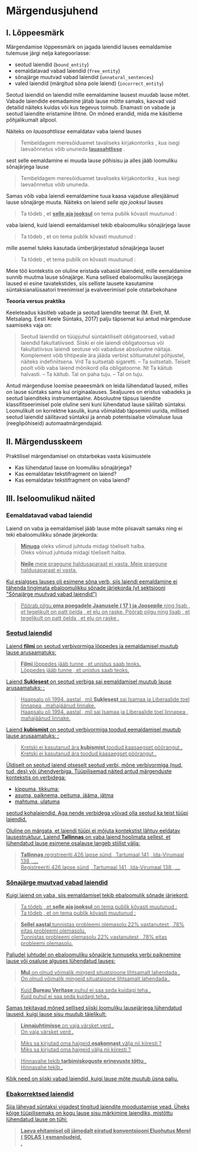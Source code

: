 # Märgendusjuhend

## I. Lõppeesmärk 
Märgendamise lõppeesmärk on jagada laiendid lauses eemaldamise tulemuse järgi nelja kategooriasse: 

* seotud laiendid (`bound_entity`)
* eemaldatavad vabad laiendid (`free_entity`)
* sõnajärge muutvad vabad laiendid (`unnatural_sentences`) 
* valed laiendid (märgitud sõna pole laiend) (`incorrect_entity`)

Seotud laiendid on laiendid mille eemaldamine lausest muudab lause mõtet. 
Vabade laiendide eemadamine jätab lause mõtte samaks, kaovad vaid detailid näiteks kuidas või kus tegevus toimub. 
Enamasti on vabade ja seotud laiendite eristamine lihtne. On mõned erandid, mida me käsitleme põhjalikumalt allpool.


Näiteks on _lauasahtlisse_ eemaldatav vaba laiend lauses

> Tembeldagem meresõiduamet tavaliseks kirjakontoriks , kus isegi laevaõnnetus võib ununeda <u>**lauasahtlisse**</u> . 

sest selle eemaldamine ei muuda lause põhisisu ja alles jääb loomuliku sõnajärjega lause

> Tembeldagem meresõiduamet tavaliseks kirjakontoriks , kus isegi laevaõnnetus võib ununeda.

Samas võib vaba laiendi eemaldamine tuua kaasa vajaduse allesjäänud lause sõnajärge muuta. Näiteks on laiend _selle aja jooksul_ lauses 

> Ta tõdeb , et <u>**selle aja jooksul**</u> on tema publik kõvasti muutunud :

vaba laiend, kuid laiendi eemaldamisel tekib ebaloomuliku sõnajärjega lause  

> Ta tõdeb , et on tema publik kõvasti muutunud :

mille asemel tuleks kasutada ümberjärjestatud sõnajärjega lauset

> Ta tõdeb , et tema publik on kõvasti muutunud :

Meie töö kontekstis on oluline eristada vabasid laiendeid, mille eemaldamine sunnib muutma lause sõnajärge. 
Kuna sellised ebaloomuliku lausejärjega laused ei esine tavatekstides, siis selliste lausete kasutamine süntaksianalüsaatori treenimisel ja evalveerimisel pole otstarbekohane

**Teooria versus praktika**

Keeleteadus käsitleb vabade ja seotud laiendite teemat (M. Erelt, M. Metsalang. Eesti Keele Süntaks, 2017) palju täpsemat kui antud märgenduse saamiseks vaja on: 
> Seotud laiendid on tüüpjuhul süntaktiliselt obligatoorsed, vabad
laiendid fakultatiivsed. Siiski ei ole laiendi obligatoorsus või fakultatiivsus laiendi seotuse või vabaduse absoluutne näitaja. Komplement võib tihtipeale ära jääda verbist sõltumatutel põhjustel, näiteks indefiniitsena. Vrd Ta suitsetab sigaretti. – Ta suitsetab.
Teiselt poolt võib vaba laiend mõnikord olla obligatoorne. Nt
Ta käitub halvasti. – Ta käitub. Tal on paha tuju. – Tal on tuju.

Antud märgenduse loomise peaeesmärk on leida lühendatud laused, milles on lause süntaks sama kui originaalauses. Sealjuures on eristus vabadeks ja seotud laienditeks instrumentaalne. Absoluutne täpsus laiendite klassifitseerimisel pole oluline seni kuni lühendatud lause säilitab süntaksi. Loomulikult on korrektne kasulik, kuna võimaldab täpsemini uurida, millised seotud laiendid säilitavad süntaksi ja annab potentsiaalse võimaluse luua (reeglipõhiseid) automaatmärgendajaid. 

## II. Märgendusskeem

Praktilisel märgendamisel on otstarbekas vasta küsimustele

* Kas lühendatud lause on loomuliku sõnajärjega?
* Kas eemaldatav tekstifragment on laiend?
* Kas eemaldatav tekstifragment on vaba laiend?


## III. Iseloomulikud näited

### Eemaldatavad vabad laiendid

Laiend on vaba ja eemaldamisel jääb lause mõte piisavalt samaks ning ei teki ebaloomulikku sõnade järjekorda: 

> <u>**Minuga**</u> oleks võinud juhtuda midagi tõeliselt halba. <br/>
> Oleks võinud juhtuda midagi tõeliselt halba.

> <u>**Neile**<u> meie praegune haldusaparaat ei vasta.
> Meie praegune haldusaparaat ei vasta.

Kui esialgses lauses oli esimene sõna verb, siis laiendi eemaldamine ei tähenda tingimata ebaloomulikku sõnade järjekorda (vt sektsiooni "Sõnajärge muutvad vabad laiendid")

> Pöörab pilgu <u>**oma poegadele Jaanusele ( 17 ) ja Joosepile**<u> ning lisab , et tegelikult on patt öelda , et elu on raske.
> Pöörab pilgu ning lisab , et tegelikult on patt öelda , et elu on raske .


### Seotud laiendid

Laiend <u>**filmi**</u> on seotud verbivormiga <u>lõppedes</u> ja eemaldamisel muutub lause arusaamatuks:

> <u>**Filmi**</u> lõppedes jääb tunne , et unistus saab teoks. <br/>
> Lõppedes jääb tunne , et unistus saab teoks.

Laiend <u>**Suklesest**</u> on seotud verbiga <u>sai</u> eemaldamisel muutub lause arusaamatuks: :

> Haapsalu oli 1994. aastal , mil <u>**Suklesest**</u> sai Isamaa ja Liberaalide toel linnapea , mahajäänud linnake.</br>
> Haapsalu oli 1994. aastal , mil sai Isamaa ja Liberaalide toel linnapea , mahajäänud linnake.

Laiend <u>**kubismist**</u> on seotud verbivormiga <u>toodud</u> eemaldamisel muutub lause arusaamatuks: :

> Kretski ei kasutanud ära <u>**kubismist**</u> toodud kaasaegset pöörangut .</br>
> Kretski ei kasutanud ära toodud kaasaegset pöörangut .

Üldiselt on seotud laiend otseselt seotud verbi, mõne verbivormiga (nud, tud, des) või ühendverbiga. Tüüpilisemad näited antud märgenduste kontekstis on verbidega:

* kippuma, tikkuma;
* asuma, paiknema, peituma, jääma, jätma
* mahtuma, ulatuma

seotud kohalaiendid. Aga nende verbidega võivad olla seotud ka teist tüüpi laiendid. 

Oluline on märgata, et laiendi tüüpi ei mõjuta kontekstist lähtuv eeldatav lausestruktuur.
Laiend <u>**Tallinnas**</u> on vaba laiend hoolimata sellest, et lühendatud lause esimene osalause langeb stiilist välja:

> <u>**Tallinnas**</u> registreeriti 426 lapse sünd , Tartumaal 141 , Ida-Virumaal 138 , ... <br>
> Registreeriti 426 lapse sünd , Tartumaal 141 , Ida-Virumaal 138 , ... <br>


### Sõnajärge muutvad vabad laiendid 

Kuigi laiend on vaba, siis eemaldamisel tekib ebaloomulik sõnade järjekord:

> Ta tõdeb , et <u>**selle aja jooksul**</u> on tema publik kõvasti muutunud : <br/>
> Ta tõdeb , et on tema publik kõvasti muutunud :


> <u>**Sellel aastal**</u> tunnistas probleemi olemasolu 22% vastanutest , 78% eitas probleemi olemasolu. <br>
> Tunnistas probleemi olemasolu 22% vastanutest , 78% eitas probleemi olemasolu.

Paljudel juhtudel on ebaloomuliku sõnajärje tunnuseks verbi paiknemine lause või osaluse alguses lühendatud lauses:

> <u>**Mul**</u> on olnud võimalik mingeid situatsioone lihtsamalt lahendada . <br/>
> On olnud võimalik mingeid situatsioone lihtsamalt lahendada . <br/>

> Kuid <u>**Bureau Veritase**</u> puhul ei saa seda kuidagi teha .<br/>
> Kuid puhul ei saa seda kuidagi teha .

Samas tekitavad mõned sellised siiski loomuliku lausejärjega lühendatud lauseid, kuigi lause sisu muutub täielikult: 

> <u>**Linnajuhtimisse**</u> on vaja värsket verd . </br>
> On vaja värsket verd .
 
> Miks sa kirjutad oma haigeid <u>**osakonnast**</u> välja nii kiiresti ? <br/>
> Miks sa kirjutad oma haigeid  välja nii kiiresti ? 

> Hinnavahe tekib <u>**tarbimiskoguste erinevuste tõttu**</u> . <br/>
> Hinnavahe tekib .
 
Kõik need on siiski vabad laiendid, kuigi lause mõte muutub üsna palju. 



### Ebakorrektsed laiendid

Siia lähevad süntaksi vigadest tingitud laiendite moodustamise vead. 
Üheks kõige tüüpilisemaks on kogu lause sisu märkimine laiendiks, mistõttu lühendatud lause on tühi:

> <u>**Laeva ehitamisel oli jämedalt eiratud konventsiooni Eluohutus Merel ( SOLAS ) esmanõudeid**</u>. <br/>
> .
